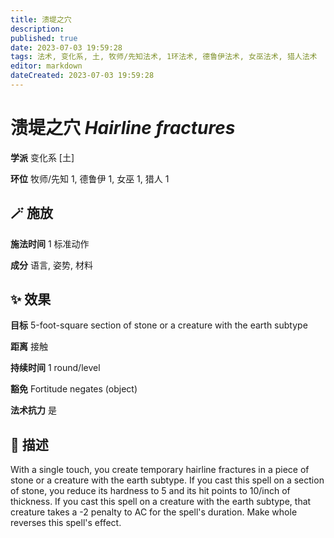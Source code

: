 ```yaml
---
title: 溃堤之穴
description: 
published: true
date: 2023-07-03 19:59:28
tags: 法术, 变化系, 土, 牧师/先知法术, 1环法术, 德鲁伊法术, 女巫法术, 猎人法术
editor: markdown
dateCreated: 2023-07-03 19:59:28
---
```


# **溃堤之穴** *Hairline fractures*

**学派** 变化系 \[土\] 

**环位** 牧师/先知 1, 德鲁伊 1, 女巫 1, 猎人 1

## 🪄 施放

**施法时间** 1 标准动作

**成分** 语言, 姿势, 材料

## ✨ 效果 

**目标** 5-foot-square section of stone or a creature with the  earth subtype 

**距离** 接触  

**持续时间** 1 round/level 

**豁免** Fortitude negates (object)

**法术抗力** 是

## 📖 描述

With a single touch, you create temporary hairline fractures in a piece of stone or a creature with the earth subtype. If you cast this spell on a section of stone, you reduce its hardness to 5 and its hit points to 10/inch of thickness. If you cast this spell on a creature with the earth subtype, that creature takes a -2 penalty to AC for the spell's duration. Make whole reverses this spell's effect.
    